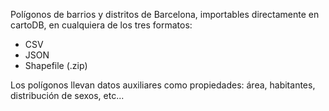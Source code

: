 Polígonos de barrios y distritos de Barcelona, importables directamente en cartoDB, en cualquiera de los tres formatos:
- CSV
- JSON
- Shapefile (.zip)

Los polígonos llevan datos auxiliares como propiedades: área, habitantes, distribución de sexos, etc...
